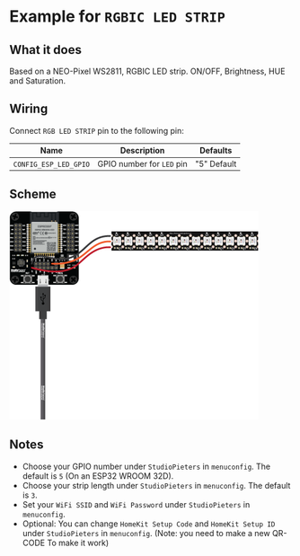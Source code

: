 # Example for `RGBIC LED STRIP`

## What it does

Based on a NEO-Pixel WS2811, RGBIC LED strip. ON/OFF, Brightness, HUE and Saturation.

## Wiring

Connect `RGB LED STRIP` pin to the following pin:

| Name | Description | Defaults |
|------|-------------|----------|
| `CONFIG_ESP_LED_GPIO` | GPIO number for `LED` pin | "5" Default |

## Scheme

![alt text](./scheme.png)

## Notes

- Choose your GPIO number under `StudioPieters` in `menuconfig`. The default is `5` (On an ESP32 WROOM 32D).
- Choose your strip length under `StudioPieters` in `menuconfig`. The default is `3`.
- Set your `WiFi SSID` and `WiFi Password` under `StudioPieters` in `menuconfig`.
- Optional: You can change `HomeKit Setup Code` and `HomeKit Setup ID` under `StudioPieters` in `menuconfig`. (Note:  you need to make a new QR-CODE To make it work)
